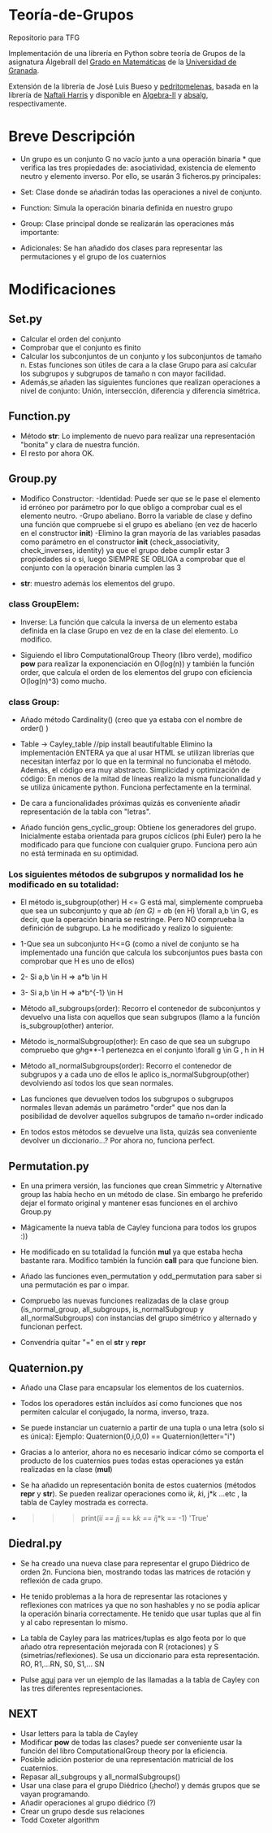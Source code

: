 # Teoría-de-Grupos
Repositorio para TFG

Implementación de una librería en Python sobre teoría de Grupos de la asignatura ÁlgebraII del [Grado en Matemáticas](http://grados.ugr.es/matematicas/) de la [Universidad de Granada](http://www.ugr.es).

Extensión de la librería de José Luis Bueso y [pedritomelenas](https://github.com/pedritomelenas), basada en la librería de
[Naftali Harris](http://www.naftaliharris.com) y disponible en [Algebra-II](https://github.com/pedritomelenas/Algebra-II) y
[absalg](https://github.com/naftaliharris/Abstract-Algebra), respectivamente.

# Breve Descripción
- Un grupo es un conjunto G no vacío junto a una operación binaria * que verifica las tres propiedades de: asociatividad, existencia de elemento neutro y elemento inverso. Por ello, se usarán 3 ficheros.py principales:

- Set: Clase donde se añadirán todas las operaciones a nivel de conjunto.
- Function: Simula la operación binaria definida en nuestro grupo
- Group: Clase principal donde se realizarán las operaciones más importante:

- Adicionales: Se han añadido dos clases para representar las permutaciones y el grupo de los cuaternios
# Modificaciones

## Set.py
- Calcular el orden del conjunto
- Comprobar que el conjunto es finito
- Calcular los subconjuntos de un conjunto y los subconjuntos de tamaño n. Estas funciones son útiles de cara a la clase Grupo para así calcular los subgrupos y subgrupos de tamaño n con mayor facilidad.
- Además,se añaden las siguientes funciones que realizan operaciones a nivel de conjunto:
Unión, intersección, diferencia y diferencia simétrica.

## Function.py
- Método __str__: Lo implemento de nuevo para realizar una representación 
"bonita" y clara de nuestra función.
- El resto por ahora OK.

## Group.py

- Modifico Constructor:
	-Identidad: Puede ser que se le pase el elemento id erróneo por parámetro por lo que
	obligo a comprobar cual es el elemento neutro. 
	-Grupo abeliano. Borro la variable de clase y defino una función que compruebe
	si el grupo es abeliano (en vez de hacerlo en el constructor __init__)
	-Elimino la gran mayoría de las variables pasadas como parámetro en el constructor
	__init__ (check_associativity, check_inverses, identity) ya que el grupo debe
	cumplir estar 3 propiedades si o si, luego SIEMPRE SE OBLIGA a comprobar que el conjunto
	con la operación binaria cumplen las 3

- __str__: muestro además los elementos del grupo.


### class GroupElem:

- Inverse: La función que calcula la inversa de un elemento estaba definida en la clase Grupo en vez
de en la clase del elemento. Lo modifico.


- Siguiendo el libro ComputationalGroup Theory (libro verde), modifico 
__pow__ para realizar la exponenciación en O(log(n)) y también la
función order, que calcula el orden de los elementos del grupo con 
eficiencia O(log(n)^3) como mucho.


### class Group:

- Añado método Cardinality() (creo que ya estaba con el nombre de order() )


- Table -> Cayley_table  //pip install beautifultable
Elimino la implementación ENTERA ya que al usar HTML se utilizan librerías
que necesitan interfaz por lo que en la terminal no funcionaba el método. 
Además, el código era muy abstracto.
Simplicidad y optimización de código: En menos de la mitad de líneas realizo la misma funcionalidad
y se utiliza únicamente python. Funciona perfectamente en la terminal.
- De cara a funcionalidades próximas quizás es conveniente añadir representación
de la tabla con "letras".

- Añado función gens_cyclic_group: Obtiene los generadores del grupo.
Inicialmente estaba orientada para grupos cíclicos (phi Euler) pero
la he modificado para que funcione con cualquier grupo. 
Funciona pero aún no está terminada en su optimidad.



### Los siguientes métodos de subgrupos y normalidad los he modificado en su totalidad:

- El método is_subgroup(other) H <= G está mal, simplemente comprueba que
sea un subconjunto y que a*b (en G) = a*b (en H) \forall a,b \in G, es decir, que la operación
binaria se restringe. Pero NO comprueba la definición de subgrupo.
La he modificado y realizo lo siguiente:
- 1-Que sea un subconjunto H<=G (como a nivel de conjunto se ha implementado una función que
calcula los subconjuntos pues basta con comprobar que H es uno de ellos)
- 2- Si a,b \in H => a*b \in H 
- 3- Si a,b \in H => a*b^{-1} \in H


- Método all_subgroups(order): Recorro el contenedor de subconjuntos y devuelvo una 
lista con aquellos que sean subgrupos (llamo a la función is_subgroup(other) anterior.

- Método is_normalSubgroup(other): En caso de que sea un subgrupo compruebo 
que g*h*g**-1 pertenezca en el conjunto \forall g \in G , h in H


- Método all_normalSubgroups(order): Recorro el contenedor de subgrupos y a cada uno
de ellos le aplico is_normalSubgroup(other) devolviendo así todos los que
sean normales.

- Las funciones que devuelven todos los subgrupos o subgrupos normales llevan
además un parámetro "order" que nos dan la posibilidad de devolver aquellos subgrupos
de tamaño n=order indicado

- En todos estos métodos se devuelve una lista, quizás sea conveniente devolver un 
diccionario...? Por ahora no, funciona perfect.



## Permutation.py

- En una primera versión, las funciones que crean Simmetric y Alternative group las
había hecho en un método de clase. Sin embargo he preferido dejar el formato original y 
mantener esas funciones en el archivo Group.py

- Mágicamente la nueva tabla de Cayley funciona para todos los grupos :))

- He modificado en su totalidad la función __mul__ ya que estaba hecha bastante rara.
Modifico también la función __call__ para que funcione bien.

- Añado las funciones even_permutation y odd_permutation para saber si una
permutación es par o impar.

- Compruebo las nuevas funciones realizadas de la clase group (is_normal_group,
all_subgroups, is_normalSubgroup y all_normalSubgroups) con instancias
del grupo simétrico y alternado y funcionan perfect.

- Convendría quitar "=" en el __str__ y __repr__


## Quaternion.py

- Añado una Clase para encapsular los elementos de los cuaternios.

- Todos los operadores están incluídos así como funciones que nos permiten calcular
el conjugado, la norma, inverso, traza.

- Se puede instanciar un cuaternio a partir de una tupla o una letra (solo si es única):
Ejemplo: Quaternion(0,i,0,0) == Quaternion(letter="i")

- Gracias a lo anterior, ahora no es necesario indicar cómo se comporta el producto de los cuaternios pues todas 
estas operaciones ya están realizadas en la clase (__mul__)

- Se ha añadido un representación bonita de estos cuaternios (métodos __repr__ y __str__).
Se pueden realizar operaciones como i*k, k*i, j*k ...etc , la tabla de Cayley mostrada es correcta. 

-   >>> print(i*i == j*j == k*k == i*j*k == -1)
            'True' 


## Diedral.py

- Se ha creado una nueva clase para representar el grupo Diédrico de orden 2n. Funciona bien, mostrando todas las matrices
de rotación y reflexión de cada grupo.

- He tenido problemas a la hora de representar las rotaciones y reflexiones con matrices ya que no son hashables
y no se podía aplicar la operación binaria correctamente. He tenido que usar tuplas que al fin y al cabo representan
lo mismo.

- La tabla de Cayley para las matrices/tuplas es algo feota por lo que añado otra representación mejorada con R (rotaciones)
y S (simetrías/reflexiones). Se usa un diccionario para esta representación. RO, R1,...RN, S0, S1,... SN

- Pulse [aquí](https://github.com/lmd-ugr/Grupos/blob/master/test/test_dihedral.png) para ver un ejemplo de las llamadas a la tabla de
Cayley con las tres diferentes representaciones.

## NEXT

- Usar letters para la tabla de Cayley
- Modificar __pow__ de todas las clases? puede ser conveniente usar la función 
del libro ComputationalGroup theory por la eficiencia.
- Posible adición posterior de una representación matricial de los cuaternios.
- Repasar all_subgroups y all_normalSubgroups()
- Usar una clase para el grupo Diédrico (¡hecho!) y demás grupos que se vayan programando.
- Añadir operaciones al grupo diédrico (?)
- Crear un grupo desde sus relaciones
- Todd Coxeter algorithm

